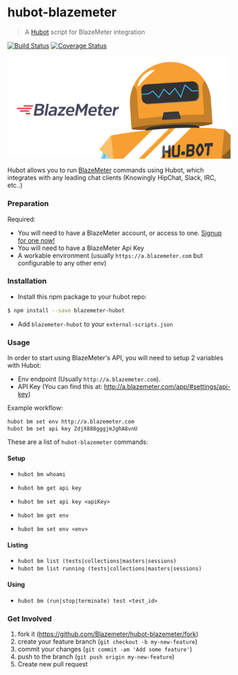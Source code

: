 # hubot-blazemeter

> A [Hubot](https://hubot.github.com/) script for BlazeMeter integration

[![Build Status](https://travis-ci.org/Blazemeter/hubot-blazemeter.svg?branch=master)](https://travis-ci.org/Blazemeter/hubot-blazemeter)
[![Coverage Status](https://coveralls.io/repos/Blazemeter/hubot-blazemeter/badge.svg?branch=master&service=github)](https://coveralls.io/github/Blazemeter/hubot-blazemeter?branch=master)

![BlazeMeter Hubot](media/hubot.png)

Hubot allows you to run [BlazeMeter](https://blazemeter.com/) commands using Hubot,
which integrates with any leading chat clients (Knowingly HipChat, Slack, IRC, etc..)

### Preparation

Required:

- You will need to have a BlazeMeter account, or access to one. [Signup for one now!](https://blazemeter.com/#signup)
- You will need to have a BlazeMeter Api Key
- A workable environment (usually `https://a.blazemeter.com` but configurable to any other env)

### Installation

- Install this npm package to your hubot repo:

```bash
$ npm install --save blazemeter-hubot
```

- Add `blazemeter-hubot` to your `external-scripts.json`

### Usage

In order to start using BlazeMeter's API, you will need to setup 2 variables with Hubot:
- Env endpoint (Usually `http://a.blazemeter.com`).
- API Key (You can find this at: http://a.blazemeter.com/app/#settings/api-key)

Example workflow:

```
hubot bm set env http://a.blazemeter.com
hubot bm set api key ZdjX888gggjmJghA8vnU
```

These are a list of `hubot-blazemeter` commands:

#### Setup

- `hubot bm whoami`

- `hubot bm get api key`
- `hubot bm set api key <apiKey>`

- `hubot bm get env`
- `hubot bm set env <env>`

#### Listing

- `hubot bm list (tests|collections|masters|sessions)`
- `hubot bm list running (tests|collections|masters|sessions)`

#### Using

- `hubot bm (run|stop|terminate) test <test_id>`

### Get Involved

1. fork it (https://github.com/Blazemeter/hubot-blazemeter/fork)
2. create your feature branch (`git checkout -b my-new-feature`)
3. commit your changes (`git commit -am 'Add some feature'`)
4. push to the branch (`git push origin my-new-feature`)
5. Create new pull request

